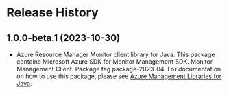 # Release History

## 1.0.0-beta.1 (2023-10-30)

- Azure Resource Manager Monitor client library for Java. This package contains Microsoft Azure SDK for Monitor Management SDK. Monitor Management Client. Package tag package-2023-04. For documentation on how to use this package, please see [Azure Management Libraries for Java](https://aka.ms/azsdk/java/mgmt).
